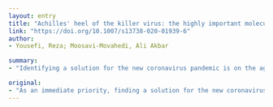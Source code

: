 ```yaml
---
layout: entry
title: "Achilles' heel of the killer virus: the highly important molecular targets for hitting SARS-CoV-2 that causes COVID-19"
link: "https://doi.org/10.1007/s13738-020-01939-6"
author:
- Yousefi, Reza; Moosavi-Movahedi, Ali Akbar

summary:
- "Identifying a solution for the new coronavirus pandemic is on the agenda of scientists of the world. Herein, we summarize all the suggested global solutions proposed so far to stop this dangerous virus. Also, the important molecular targets for hitting the killer virus are highlighted. We summarize the possible solutions proposed by scientists and physicians so far so far. This is an immediate priority for finding a new solution."

original:
- "As an immediate priority, finding a solution for the new coronavirus (SARS-CoV-2) pandemic is on the agenda of scientists of the world. Herein, we summarize all the suggested global solutions proposed by scientists and physicians so far to stop this dangerous virus. Also, the important molecular targets for hitting the killer virus are highlighted."
---
```


